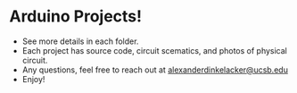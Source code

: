 # Arduino Projects! 
- See more details in each folder. 
- Each project has source code, circuit scematics, and photos of physical circuit. 
- Any questions, feel free to reach out at alexanderdinkelacker@ucsb.edu
- Enjoy!

